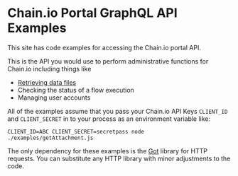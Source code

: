 # Chain.io Portal GraphQL API Examples

This site has code examples for accessing the Chain.io portal API.  

This is the API you would use to perform administrative functions for Chain.io including things like

* [Retrieving data files](./examples/getAttachment.js)
* Checking the status of a flow execution
* Managing user accounts

All of the examples assume that you pass your Chain.io API Keys `CLIENT_ID` and `CLIENT_SECRET` in to your process as an environment variable like:

`CLIENT_ID=ABC CLIENT_SECRET=secretpass node ./examples/getAttachment.js`

The only dependency for these examples is the [Got](https://github.com/sindresorhus/got) library for HTTP requests.  You can substitute any HTTP library with minor adjustments to the code.
